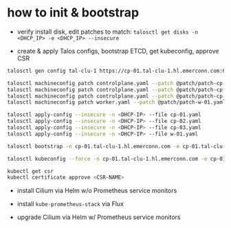 # how to init & bootstrap

- verify install disk, edit patches to match: `talosctl get disks -n <DHCP_IP> -e <DHCP_IP> --insecure`

- create & apply Talos configs, bootstrap ETCD, get kubeconfig, approve CSR

```bash
talosctl gen config tal-clu-1 https://cp-01.tal-clu-1.hl.emerconn.com:6443 --config-patch @patch/patch-all.yaml

talosctl machineconfig patch controlplane.yaml --patch @patch/patch-cp-01.yaml -o cp-01.yaml
talosctl machineconfig patch controlplane.yaml --patch @patch/patch-cp-02.yaml -o cp-02.yaml
talosctl machineconfig patch controlplane.yaml --patch @patch/patch-cp-03.yaml -o cp-03.yaml
talosctl machineconfig patch worker.yaml --patch @patch/patch-w-01.yaml -o w-01.yaml

talosctl apply-config --insecure -n <DHCP-IP> --file cp-01.yaml
talosctl apply-config --insecure -n <DHCP-IP> --file cp-02.yaml
talosctl apply-config --insecure -n <DHCP-IP> --file cp-03.yaml
talosctl apply-config --insecure -n <DHCP-IP> --file w-01.yaml

talosctl bootstrap -n cp-01.tal-clu-1.hl.emerconn.com -e cp-01.tal-clu-1.hl.emerconn.com --talosconfig=./talosconfig

talosctl kubeconfig --force -n cp-01.tal-clu-1.hl.emerconn.com -e cp-01.tal-clu-1.hl.emerconn.com --talosconfig=./talosconfig

kubectl get csr
kubectl certificate approve <CSR-NAME>
```

- install Cilium via Helm w/o Prometheus service monitors

- install `kube-prometheus-stack` via Flux

- upgrade Cilium via Helm w/ Prometheus service monitors
